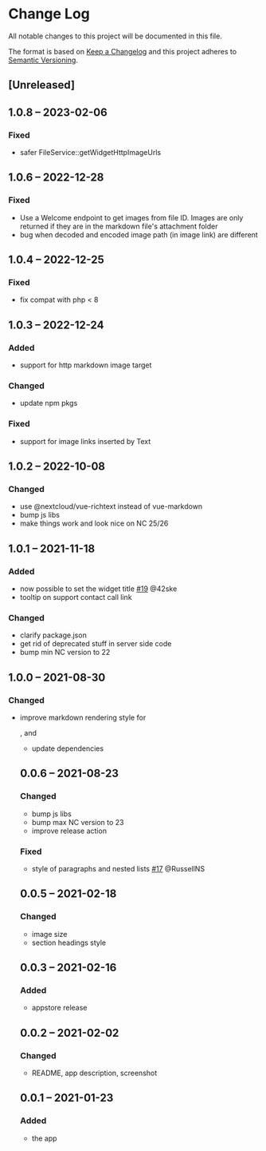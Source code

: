 # Change Log
All notable changes to this project will be documented in this file.

The format is based on [Keep a Changelog](http://keepachangelog.com/)
and this project adheres to [Semantic Versioning](http://semver.org/).

## [Unreleased]

## 1.0.8 – 2023-02-06
### Fixed
- safer FileService::getWidgetHttpImageUrls

## 1.0.6 – 2022-12-28
### Fixed
- Use a Welcome endpoint to get images from file ID. Images are only returned if they are in the markdown file's attachment folder
- bug when decoded and encoded image path (in image link) are different

## 1.0.4 – 2022-12-25
### Fixed
- fix compat with php < 8

## 1.0.3 – 2022-12-24
### Added
- support for http markdown image target

### Changed
- update npm pkgs

### Fixed
- support for image links inserted by Text

## 1.0.2 – 2022-10-08
### Changed
- use @nextcloud/vue-richtext instead of vue-markdown
- bump js libs
- make things work and look nice on NC 25/26

## 1.0.1 – 2021-11-18
### Added
- now possible to set the widget title
  [#19](https://github.com/julien-nc/welcome/issues/19) @42ske
- tooltip on support contact call link

### Changed
- clarify package.json
- get rid of deprecated stuff in server side code
- bump min NC version to 22

## 1.0.0 – 2021-08-30
### Changed
- improve markdown rendering style for <p>, <a> and <ul>
- update dependencies

## 0.0.6 – 2021-08-23
### Changed
- bump js libs
- bump max NC version to 23
- improve release action

### Fixed
- style of paragraphs and nested lists
[#17](https://github.com/julien-nc/welcome/issues/17) @RussellNS

## 0.0.5 – 2021-02-18
### Changed
- image size
- section headings style

## 0.0.3 – 2021-02-16
### Added
- appstore release

## 0.0.2 – 2021-02-02
### Changed
- README, app description, screenshot

## 0.0.1 – 2021-01-23
### Added
* the app
